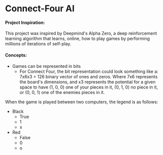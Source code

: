# Connect-Four AI

#### Project Inspiration:
This project was inspired by Deepmind's Alpha Zero, a deep reinforcement learning algorithm that learns, online, how to play games by performing millions of iterations of self-play.

#### Concepts:
- Games can be represented in bits
  - For Connect Four, the bit representation could look something like a: 7x6x3 = 126 binary vector of ones and zeros. Where 7x6 represents the board's dimensions, and x3 represents the potential for a given space to have (1, 0, 0) one of your pieces in it, (0, 1, 0) no piece in it, or (0, 0, 1) one of the enemies pieces in it.

When the game is played between two computers, the legend is as follows:
- Black
  - True
  - 1
  - x
- Red
  - False
  - 0
  - o
